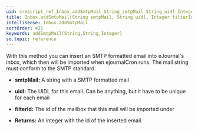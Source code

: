 ```yaml
---
uid: crmscript_ref_Inbox_addSmtpMail_String_smtpMail_String_uidl_Integer_filterId
title: Inbox.addSmtpMail(String smtpMail, String uidl, Integer filterId)
intellisense: Inbox.addSmtpMail
sortOrder: 421
keywords: addSmtpMail(String,String,Integer)
so.topic: reference
---
```


With this method you can insert an SMTP formatted email into eJournal's inbox, which then will be imported when ejournalCron runs. The mail string must conform to the SMTP standard.


* **smtpMail:** A string with a SMTP formatted mail
* **uidl:** The UIDL for this email. Can be anything, but it have to be unique for each email
* **filterId:** The id of the mailbox that this mail will be imported under



* **Returns:** An integer with the id of the inserted email.


